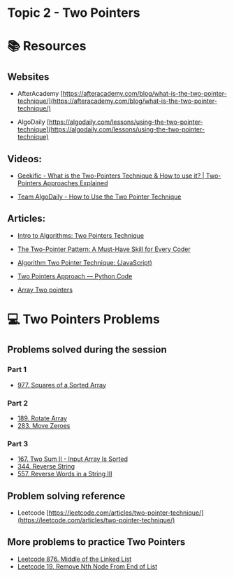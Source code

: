 # Topic 2 - Two Pointers

# 📚 Resources

## Websites

* AfterAcademy [https://afteracademy.com/blog/what-is-the-two-pointer-technique/](https://afteracademy.com/blog/what-is-the-two-pointer-technique/)

* AlgoDaily [https://algodaily.com/lessons/using-the-two-pointer-technique](https://algodaily.com/lessons/using-the-two-pointer-technique)

## Videos:

* [Geekific - What is the Two-Pointers Technique & How to use it? | Two-Pointers Approaches Explained](https://www.youtube.com/watch?v=VEPCm3BCtik)

* [Team AlgoDaily - How to Use the Two Pointer Technique](https://www.youtube.com/watch?v=-gjxg6Pln50)


## Articles:

* [Intro to Algorithms: Two Pointers Technique](https://medium.com/geekculture/intro-to-algorithms-two-pointers-technique-b37f962eab5)

* [The Two-Pointer Pattern: A Must-Have Skill for Every Coder](https://python.plainenglish.io/the-two-pointer-pattern-a-must-have-skill-for-every-coder-a792b0d0617d)

* [Algorithm Two Pointer Technique: (JavaScript)](https://medium.com/@kevinlai76/algorithm-two-pointer-technique-a27103ed7ea1)

* [Two Pointers Approach — Python Code](https://towardsdatascience.com/two-pointer-approach-python-code-f3986b602640)

* [Array Two pointers](https://medium.com/analytics-vidhya/array-two-pointers-4b8d62d2b8a)

# 💻 Two Pointers Problems

## Problems solved during the session

### Part 1
* [977. Squares of a Sorted Array](https://leetcode.com/problems/squares-of-a-sorted-array/?envType=study-plan&id=algorithm-i)

### Part 2
* [189. Rotate Array](https://leetcode.com/problems/rotate-array/?envType=study-plan&id=algorithm-i)
* [283. Move Zeroes](https://leetcode.com/problems/move-zeroes/?envType=study-plan&id=algorithm-i)

### Part 3
* [167. Two Sum II - Input Array Is Sorted](https://leetcode.com/problems/two-sum-ii-input-array-is-sorted/?envType=study-plan&id=algorithm-i)
* [344. Reverse String](https://leetcode.com/problems/reverse-string/?envType=study-plan&envId=algorithm-i&plan=algorithm)
* [557. Reverse Words in a String III](https://leetcode.com/problems/reverse-words-in-a-string-iii/?envType=study-plan&envId=algorithm-i&plan=algorithm)

## Problem solving reference
* Leetcode [https://leetcode.com/articles/two-pointer-technique/](https://leetcode.com/articles/two-pointer-technique/)

## More problems to practice Two Pointers
* [Leetcode 876. Middle of the Linked List](https://leetcode.com/problems/middle-of-the-linked-list/?envType=study-plan&envId=algorithm-i&plan=algorithm)
* [Leetcode 19. Remove Nth Node From End of List](https://leetcode.com/problems/remove-nth-node-from-end-of-list/?envType=study-plan&envId=algorithm-i&plan=algorithm)

